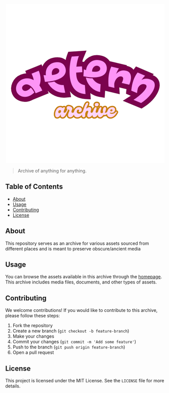<div align="center">
<img src="public/assets/images/aetern-removebg-preview.png" alt="logo">
</div>

> Archive of anything for anything.


## Table of Contents

- [About](#about)
- [Usage](#usage)
- [Contributing](#contributing)
- [License](#license)

## About

This repository serves as an archive for various assets sourced from different places and is meant to preserve obscure/ancient media

## Usage

You can browse the assets available in this archive through the [homepage](https://aetern.vercel.app). This archive includes media files, documents, and other types of assets.

## Contributing

We welcome contributions! If you would like to contribute to this archive, please follow these steps:
1. Fork the repository
2. Create a new branch (`git checkout -b feature-branch`)
3. Make your changes
4. Commit your changes (`git commit -m 'Add some feature'`)
5. Push to the branch (`git push origin feature-branch`)
6. Open a pull request

## License

This project is licensed under the MIT License. See the `LICENSE` file for more details.
